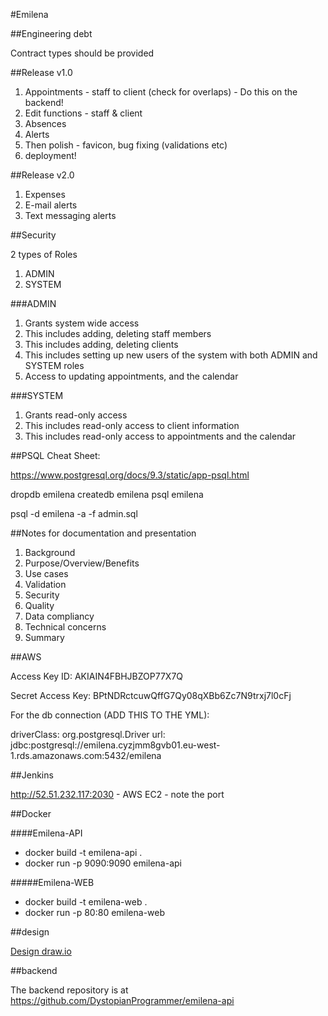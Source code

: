 #Emilena

##Engineering debt

Contract types should be provided

##Release v1.0

1. Appointments - staff to client (check for overlaps) - Do this on the backend!
2. Edit functions - staff & client
3. Absences
4. Alerts
5. Then polish - favicon, bug fixing (validations etc)
6. deployment!

##Release v2.0

1. Expenses
2. E-mail alerts
3. Text messaging alerts

##Security

2 types of Roles

1. ADMIN
2. SYSTEM

###ADMIN

1. Grants system wide access
2. This includes adding, deleting staff members
3. This includes adding, deleting clients
4. This includes setting up new users of the system with both ADMIN and SYSTEM roles
5. Access to updating appointments, and the calendar

###SYSTEM

1. Grants read-only access
2. This includes read-only access to client information
3. This includes read-only access to appointments and the calendar

##PSQL Cheat Sheet:

https://www.postgresql.org/docs/9.3/static/app-psql.html

dropdb emilena
createdb emilena
psql emilena

psql -d emilena -a -f admin.sql

##Notes for documentation and presentation

1. Background
2. Purpose/Overview/Benefits
3. Use cases
4. Validation
5. Security
6. Quality
7. Data compliancy
8. Technical concerns
9. Summary

##AWS

Access Key ID:
AKIAIN4FBHJBZOP77X7Q

Secret Access Key:
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


For the db connection (ADD THIS TO THE YML):

  driverClass: org.postgresql.Driver
  url: jdbc:postgresql://emilena.cyzjmm8gvb01.eu-west-1.rds.amazonaws.com:5432/emilena

##Jenkins

http://52.51.232.117:2030  - AWS EC2 - note the port


##Docker

####Emilena-API

* docker build -t emilena-api .
* docker run -p 9090:9090 emilena-api

#####Emilena-WEB

* docker build -t emilena-web .
* docker run -p 80:80 emilena-web


##design

[Design draw.io](https://www.draw.io/#G0B5PamaXEsqiHb3VkbGVFd01rVUk)

##backend

The backend repository is at https://github.com/DystopianProgrammer/emilena-api